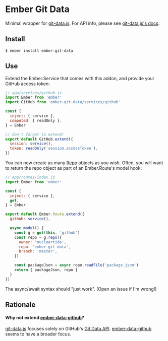 
# Ember Git Data

Minimal wrapper for [git-data.js][2]. For API info, please see [git-data.js's
docs][4].

## Install

```
$ ember install ember-git-data
```

## Use

Extend the Ember.Service that comes with this addon, and provide your GitHub
access token:

```js
// app/services/github.js
import Ember from 'ember'
import GitHub from 'ember-git-data/services/github'

const {
  inject: { service },
  computed: { readOnly },
} = Ember

// don't forget to extend!
export default GitHub.extend({
  session: service(),
  token: readOnly('session.accessToken'),
})
```

You can now create as many [Repo][4] objects as you wish. Often, you will want
to return the repo object as part of an Ember.Route's model hook:

```js
// app/routes/index.js
import Ember from 'ember'

const {
  inject: { service },
  get,
} = Ember

export default Ember.Route.extend({
  github: service(),

  async model() {
    const g = get(this, 'github')
    const repo = g.repo({
      owner: 'nucleartide',
      repo: 'ember-git-data',
      branch: 'master',
    })

    const packageJson = async repo.readFile('package.json')
    return { packageJson, repo }
  }
})
```

The async/await syntax should "just work". (Open an issue if I'm wrong!)

## Rationale

#### Why not extend [ember-data-github][3]?

[git-data.js][1] focuses solely on GitHub's [Git Data API][1].
[ember-data-github][3] seems to have a broader focus.

[1]: https://developer.github.com/v3/git/
[2]: https://github.com/nucleartide/git-data.js
[3]: https://github.com/elwayman02/ember-data-github
[4]: https://github.com/nucleartide/git-data.js#api

